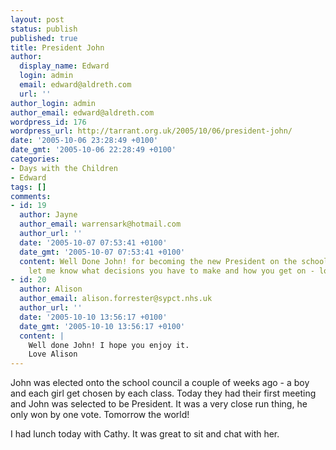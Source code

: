 ```yaml
---
layout: post
status: publish
published: true
title: President John
author:
  display_name: Edward
  login: admin
  email: edward@aldreth.com
  url: ''
author_login: admin
author_email: edward@aldreth.com
wordpress_id: 176
wordpress_url: http://tarrant.org.uk/2005/10/06/president-john/
date: '2005-10-06 23:28:49 +0100'
date_gmt: '2005-10-06 22:28:49 +0100'
categories:
- Days with the Children
- Edward
tags: []
comments:
- id: 19
  author: Jayne
  author_email: warrensark@hotmail.com
  author_url: ''
  date: '2005-10-07 07:53:41 +0100'
  date_gmt: '2005-10-07 07:53:41 +0100'
  content: Well Done John! for becoming the new President on the school council -
    let me know what decisions you have to make and how you get on - lots of love,  Jayne
- id: 20
  author: Alison
  author_email: alison.forrester@sypct.nhs.uk
  author_url: ''
  date: '2005-10-10 13:56:17 +0100'
  date_gmt: '2005-10-10 13:56:17 +0100'
  content: |
    Well done John! I hope you enjoy it.
    Love Alison
---
```

<p>John was elected onto the school council a couple of weeks ago - a boy and each girl get chosen by each class.  Today they had their first meeting and John was selected to be President.  It was a very close run thing, he only won by one vote.  Tomorrow the world!</p>
<p>I had lunch today with Cathy.  It was great to sit and chat with her.</p>

